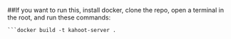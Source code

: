 ##If you want to run this, install docker, clone the repo, open a terminal in the root, and run these commands:
```docker run -it --rm -p 8080:8080  kahoot-server
```docker build -t kahoot-server .

